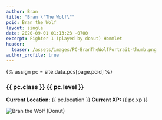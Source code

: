```yaml
---
author: Bran
title: "Bran \"The Wolf\""
pcid: Bran_the_Wolf
layout: single
date: 2020-09-01 01:13:23 -0700
excerpt: Fighter 1 (played by donut) Hommlet
header:
  teaser: /assets/images/PC-BranTheWolfPortrait-thumb.png
author_profile: true
---
```


{% assign pc = site.data.pcs[page.pcid] %}

### {{ pc.class }} {{ pc.level }}
**Current Location:** {{ pc.location }}
**Current XP:** {{ pc.xp }}

![Bran the Wolf (_Donut_)](/assets/images/PC-BranTheWolf.2020.09.03.jpg)
